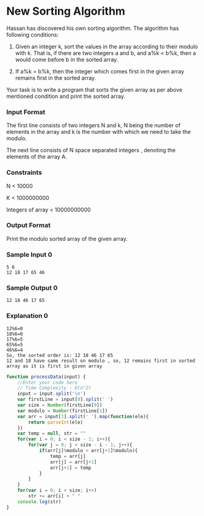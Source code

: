 # New Sorting Algorithm

Hassan has discovered his own sorting algorithm. The algorithm has following conditions:

1) Given an integer k, sort the values in the array according to their modulo with k. That is, if there are two integers a and b, and a%k < b%k, then a would come before b in the sorted array.

2) If a%k = b%k, then the integer which comes first in the given array remains first in the sorted array.

Your task is to write a program that sorts the given array as per above mentioned condition and print the sorted array.

### Input Format

The first line consists of two integers N and k, N being the number of elements in the array and k is the number with which we need to take the modulo.

The next line consists of N space separated integers , denoting the elements of the array A.

### Constraints

N < 10000

K < 1000000000

Integers of array < 10000000000

### Output Format

Print the modulo sorted array of the given array.

### Sample Input 0

```
5 6
12 18 17 65 46
```

### Sample Output 0
```
12 18 46 17 65
```

### Explanation 0
```
12%6=0
18%6=0
17%6=5
65%6=5
46%6=4
So, the sorted order is: 12 18 46 17 65
12 and 18 have same result on modulo , so, 12 remains first in sorted array as it is first in given array
```


```javascript
function processData(input) {
    //Enter your code here
    // Time Complexity : O(n^2)
    input = input.split('\n')
    var firstLine = input[0].split(' ')
    var size = Number(firstLine[0])
    var modulo = Number(firstLine[1])
    var arr = input[1].split(' ').map(function(ele){
        return parseInt(ele)
    })
    var temp = null, str = ""
    for(var i = 0; i < size - 1; i++){
        for(var j = 0; j < size - i - 1; j++){
            if(arr[j]%modulo > arr[j+1]%modulo){
                temp = arr[j]
                arr[j] = arr[j+1]
                arr[j+1] = temp
            }
        }
    }
    for(var i = 0; i < size; i++)
        str += arr[i] + " "
    console.log(str)
} 
```


